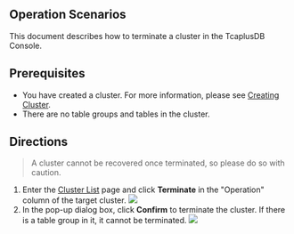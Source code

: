 ## Operation Scenarios 
This document describes how to terminate a cluster in the TcaplusDB Console.

## Prerequisites
- You have created a cluster. For more information, please see [Creating Cluster](https://intl.cloud.tencent.com/document/product/1016/32714).
- There are no table groups and tables in the cluster.

## Directions
>A cluster cannot be recovered once terminated, so please do so with caution.

1. Enter the [Cluster List](https://console.cloud.tencent.com/tcaplusdb/app) page and click **Terminate** in the "Operation" column of the target cluster.
![](https://main.qcloudimg.com/raw/374e635176ce2e5ad55ba4fb05c13f2e.png)
2. In the pop-up dialog box, click **Confirm** to terminate the cluster. If there is a table group in it, it cannot be terminated.
![](https://main.qcloudimg.com/raw/222547a4a419d54f703523f9e962e5d6.png)

